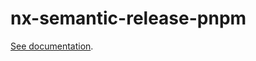 # nx-semantic-release-pnpm

[See documentation](https://github.com/ruscon/nx-semantic-release-pnpm).
